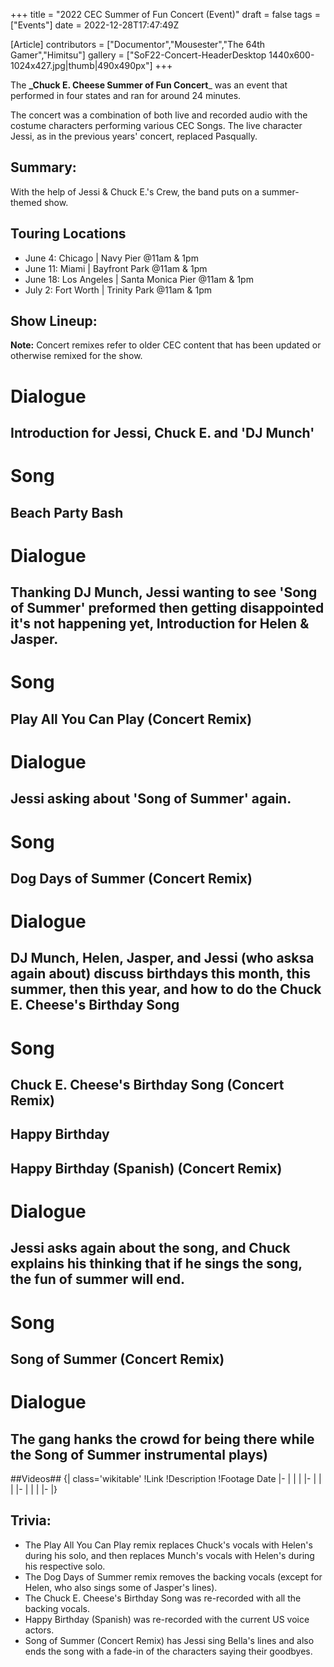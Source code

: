 +++
title = "2022 CEC Summer of Fun Concert (Event)"
draft = false
tags = ["Events"]
date = 2022-12-28T17:47:49Z

[Article]
contributors = ["Documentor","Mousester","The 64th Gamer","Himitsu"]
gallery = ["SoF22-Concert-HeaderDesktop 1440x600-1024x427.jpg|thumb|490x490px"]
+++


The **_Chuck E. Cheese Summer of Fun Concert**_ was an event that performed in four states and ran for around 24 minutes. 

The concert was a combination of both live and recorded audio with the costume characters performing various CEC Songs. The live character Jessi, as in the previous years' concert, replaced Pasqually.

## Summary: ##
With the help of Jessi & Chuck E.'s Crew, the band puts on a summer-themed show.

## Touring Locations ##
* June 4: Chicago | Navy Pier @11am & 1pm
* June 11: Miami | Bayfront Park @11am & 1pm
* June 18: Los Angeles | Santa Monica Pier @11am & 1pm
* July 2: Fort Worth | Trinity Park @11am & 1pm

## Show Lineup: ##
**Note:** Concert remixes refer to older CEC content that has been updated or otherwise remixed for the show. 

# **Dialogue**
## Introduction for Jessi, Chuck E. and 'DJ Munch'
# **Song**
## Beach Party Bash
# **Dialogue**
## Thanking DJ Munch, Jessi wanting to see 'Song of Summer' preformed then getting disappointed it's not happening yet, Introduction for Helen & Jasper. 
# **Song**
## Play All You Can Play (Concert Remix)
# **Dialogue**
## Jessi asking about 'Song of Summer' again. 
# **Song**
## Dog Days of Summer (Concert Remix)
# **Dialogue**
## DJ Munch, Helen, Jasper, and Jessi (who asksa again about) discuss birthdays this month, this summer, then this year, and how to do the Chuck E. Cheese's Birthday Song
# **Song**
## Chuck E. Cheese's Birthday Song (Concert Remix)
## Happy Birthday
## Happy Birthday (Spanish) (Concert Remix)
# **Dialogue**
## Jessi asks again about the song, and Chuck explains his thinking that if he sings the song, the fun of summer will end. 
# **Song**
## Song of Summer (Concert Remix)
# **Dialogue**
## The gang hanks the crowd for being there while the Song of Summer instrumental plays)

##Videos##
{| class='wikitable'
!Link
!Description
!Footage Date
|-
|
|
|
|-
|
|
|
|-
|
|
|
|-
|}

## Trivia: ##
* The Play All You Can Play remix replaces Chuck's vocals with Helen's during his solo, and then replaces Munch's vocals with Helen's during his respective solo.
* The Dog Days of Summer remix removes the backing vocals (except for Helen, who also sings some of Jasper's lines).
* The Chuck E. Cheese's Birthday Song was re-recorded with all the backing vocals.
* Happy Birthday (Spanish) was re-recorded with the current US voice actors. 
* Song of Summer (Concert Remix) has Jessi sing Bella's lines and also ends the song with a fade-in of the characters saying their goodbyes.